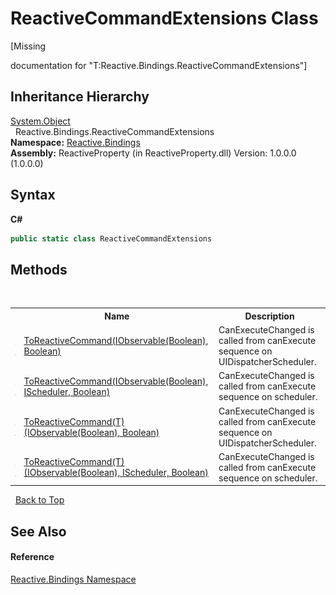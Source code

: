 # ReactiveCommandExtensions Class
 

\[Missing <summary> documentation for "T:Reactive.Bindings.ReactiveCommandExtensions"\]


## Inheritance Hierarchy
<a href="http://msdn2.microsoft.com/en-us/library/e5kfa45b" target="_blank">System.Object</a><br />&nbsp;&nbsp;Reactive.Bindings.ReactiveCommandExtensions<br />
**Namespace:**&nbsp;<a href="c3971206-685a-088e-bb60-d89f59135b99">Reactive.Bindings</a><br />**Assembly:**&nbsp;ReactiveProperty (in ReactiveProperty.dll) Version: 1.0.0.0 (1.0.0.0)

## Syntax

**C#**<br />
``` C#
public static class ReactiveCommandExtensions
```


## Methods
&nbsp;<table><tr><th></th><th>Name</th><th>Description</th></tr><tr><td>![Public method](media/pubmethod.gif "Public method")![Static member](media/static.gif "Static member")</td><td><a href="7ba127ae-b8d3-059c-4495-5678e045cf93">ToReactiveCommand(IObservable(Boolean), Boolean)</a></td><td>
CanExecuteChanged is called from canExecute sequence on UIDispatcherScheduler.</td></tr><tr><td>![Public method](media/pubmethod.gif "Public method")![Static member](media/static.gif "Static member")</td><td><a href="077a5f9a-a6a0-c4f6-2f71-8144ba3821cb">ToReactiveCommand(IObservable(Boolean), IScheduler, Boolean)</a></td><td>
CanExecuteChanged is called from canExecute sequence on scheduler.</td></tr><tr><td>![Public method](media/pubmethod.gif "Public method")![Static member](media/static.gif "Static member")</td><td><a href="ab67b6f5-2ffb-1416-9e18-2454ac2700a2">ToReactiveCommand(T)(IObservable(Boolean), Boolean)</a></td><td>
CanExecuteChanged is called from canExecute sequence on UIDispatcherScheduler.</td></tr><tr><td>![Public method](media/pubmethod.gif "Public method")![Static member](media/static.gif "Static member")</td><td><a href="64f92ce4-5394-1004-f7b1-824c0ae0cfbc">ToReactiveCommand(T)(IObservable(Boolean), IScheduler, Boolean)</a></td><td>
CanExecuteChanged is called from canExecute sequence on scheduler.</td></tr></table>&nbsp;
<a href="#reactivecommandextensions-class">Back to Top</a>

## See Also


#### Reference
<a href="c3971206-685a-088e-bb60-d89f59135b99">Reactive.Bindings Namespace</a><br />